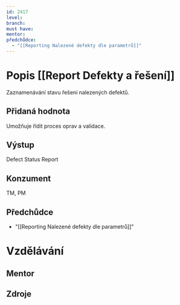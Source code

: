 ```yaml
---
id: 2417
level: 
branch: 
must have: 
mentor: 
předchůdce: 
  - "[[Reporting Nalezené defekty dle parametrů]]"
---
```



# Popis [[Report Defekty a řešení]]
Zaznamenávání stavu řešení nalezených defektů.

## Přidaná hodnota
Umožňuje řídit proces oprav a validace.

## Výstup
Defect Status Report

## Konzument
TM, PM

## Předchůdce

  - "[[Reporting Nalezené defekty dle parametrů]]"

# Vzdělávání


## Mentor


## Zdroje